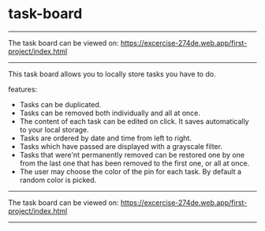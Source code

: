 # task-board
____________________________________________________________

The task board can be viewed on: https://excercise-274de.web.app/first-project/index.html
____________________________________________________________

This task board allows you to locally store tasks you have to do.

features:

* Tasks can be duplicated.
* Tasks can be removed both individually and all at once.
* The content of each task can be edited on click. It saves automatically to your local storage.
* Tasks are ordered by date and time from left to right.
* Tasks which have passed are displayed with a grayscale filter.
* Tasks that were'nt permanently removed can be restored one by one from the last one that has been removed to the first one, or all at once.
* The user may choose the color of the pin for each task. By default a random color is picked.

____________________________________________________________

The task board can be viewed on: https://excercise-274de.web.app/first-project/index.html
____________________________________________________________
